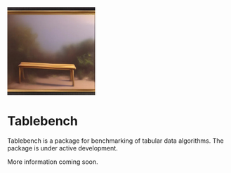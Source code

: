 <img src="./img/tablebench.jpg" width="200" alt="Image of a tablebench."/>

# Tablebench

Tablebench is a package for benchmarking of tabular data algorithms. The package is under active development.

More information coming soon.